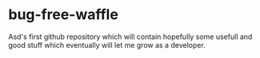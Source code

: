 # bug-free-waffle
Asd's first github repository which will contain hopefully some usefull and good stuff which eventually will let me grow as a developer.
